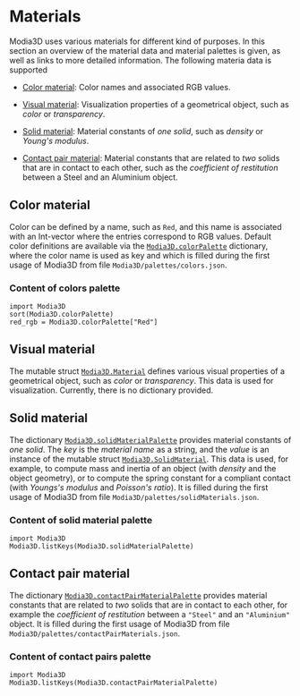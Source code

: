 ﻿
# Materials

Modia3D uses various materials for different kind of purposes. In this section an overview
of the material data and material palettes is given, as well as links to more detailed
information. The following materia data is supported

- [Color material](@ref): Color names and associated RGB values.

- [Visual material](@ref): Visualization properties of a geometrical object,
  such as *color* or *transparency*.

- [Solid material](@ref): Material constants of *one solid*, such as
  *density* or *Young's modulus*.

- [Contact pair material](@ref): Material constants that are related to *two*
  solids that are in contact to each other, such as the *coefficient of restitution*
  between a Steel and an Aluminium object.


## Color material

 Color can be defined by a name, such as `Red`, and this
 name is associated with an Int-vector where the entries correspond to RGB values.
 Default color definitions are available via the [`Modia3D.colorPalette`](@ref)
 dictionary, where the color name is used as key and which is filled during the first
 usage of Modia3D from file `Modia3D/palettes/colors.json`.


### Content of colors palette

```@repl
import Modia3D
sort(Modia3D.colorPalette)
red_rgb = Modia3D.colorPalette["Red"]
```


## Visual material

The mutable struct [`Modia3D.Material`](@ref) defines
various visual properties of a geometrical object, such as *color* or *transparency*.
This data is used for visualization. Currently, there is no dictionary provided.


## Solid material

The dictionary [`Modia3D.solidMaterialPalette`](@ref) provides material constants of *one solid*.
The *key* is the *material name* as a string, and the *value* is an instance of the mutable struct
[`Modia3D.SolidMaterial`](@ref). This data is used, for example, to compute mass and inertia of an object
(with *density* and the object geometry), or to compute the spring constant
for a compliant contact (with *Youngs's modulus* and *Poisson's ratio*).
It is filled during the first usage of Modia3D from file `Modia3D/palettes/solidMaterials.json`.

### Content of solid material palette

```@repl
import Modia3D
Modia3D.listKeys(Modia3D.solidMaterialPalette)
```



## Contact pair material

The dictionary [`Modia3D.contactPairMaterialPalette`](@ref) provides
material constants that are related to *two* solids that are in contact to each other,
for example the *coefficient of restitution*  between a `"Steel"` and an `"Aluminium"` object.
It is filled during the first usage of Modia3D from file `Modia3D/palettes/contactPairMaterials.json`.

### Content of contact pairs palette

```@repl
import Modia3D
Modia3D.listKeys(Modia3D.contactPairMaterialPalette)
```
